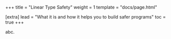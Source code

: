 +++
title = "Linear Type Safety"
weight = 1
template = "docs/page.html"

[extra]
lead = "What it is and how it helps you to build safer programs"
toc = true
+++

abc.